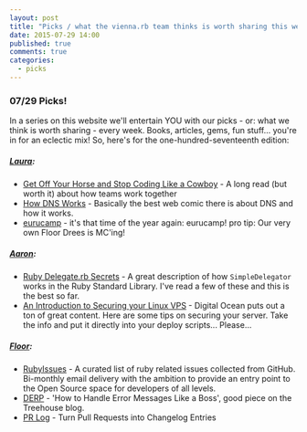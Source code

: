 ```yaml
---
layout: post
title: "Picks / what the vienna.rb team thinks is worth sharing this week"
date: 2015-07-29 14:00
published: true
comments: true
categories:
  - picks
---
```


### 07/29 Picks!

In a series on this website we'll entertain YOU with our picks - or: what we think is worth sharing - every week.
Books, articles, gems, fun stuff... you're in for an eclectic mix! So, here's for the one-hundred-seventeenth edition:

##### [Laura][1]:
- [Get Off Your Horse and Stop Coding Like a Cowboy][2] - A long read (but worth it) about how teams work together
- [How DNS Works][3] - Basically the best web comic there is about DNS and how it works.
- [eurucamp][4] - it's that time of the year again: eurucamp! pro tip: Our very own Floor Drees is MC'ing!

##### [Aaron][5]:
- [Ruby Delegate.rb Secrets][6] - A great description of how `SimpleDelegator` works in the Ruby Standard Library. I've read a few of these and this is the best so far.
- [An Introduction to Securing your Linux VPS][7] - Digital Ocean puts out a ton of great content. Here are some tips on securing your server. Take the info and put it directly into your deploy scripts... Please...


##### [Floor][9]:
- [RubyIssues][10] - A curated list of ruby related issues collected from GitHub. Bi-monthly email delivery with the ambition to provide an entry point to the Open Source space for developers of all levels.
- [DERP][11] - 'How to Handle Error Messages Like a Boss', good piece on the Treehouse blog.
- [PR Log][12] - Turn Pull Requests into Changelog Entries


[1]: http://www.twitter.com/alicetragedy
[2]: http://blog.thefirehoseproject.com/posts/best-team-tactics-to-write-software
[3]: https://howdns.works/
[4]: http://2015.eurucamp.org/
[5]: http://www.twitter.com/mraaroncruz
[6]: http://www.saturnflyer.com/blog/jim/2013/03/21/ruby-delegate-rb-secrets/
[7]: https://www.digitalocean.com/community/tutorials/an-introduction-to-securing-your-linux-vps
[9]: http://www.twitter.com/floordrees
[10]: https://rubyissues.ongoodbits.com/
[11]: http://blog.teamtreehouse.com/derp
[12]: https://github.com/tf/pr_log
